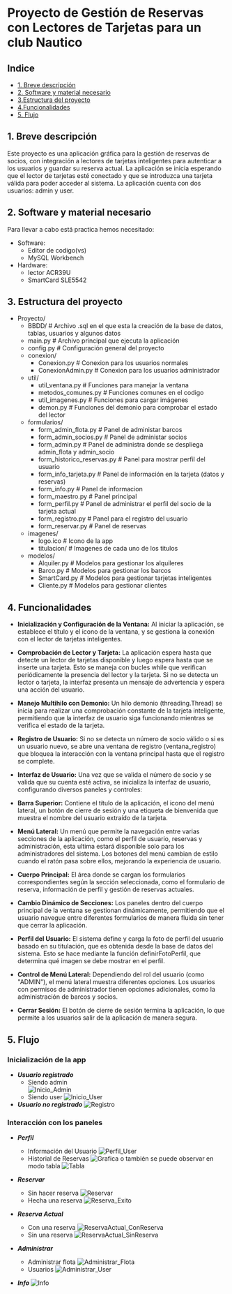 # Proyecto de Gestión de Reservas con Lectores de Tarjetas para un club Nautico

## Indice
- [1. Breve descripción](#breve-descripción)
- [2. Software y material necesario](#necesario)
- [3.Estructura del proyecto](#estructura)
- [4.Funcionalidades](#funcionalidades)
- [5. Flujo](#flujo)


## 1. <a name="breve-descripción"></a> Breve descripción

Este proyecto es una aplicación gráfica para la gestión de reservas de socios, con integración a lectores de tarjetas inteligentes para autenticar a los usuarios y guardar su reserva actual. La aplicación se inicia esperando que el lector de tarjetas esté conectado y que se introduzca una tarjeta válida para poder acceder al sistema. La aplicación cuenta con dos usuarios: admin y user.

## 2. <a name="necesario"></a> Software y material necesario

Para llevar a cabo está practica hemos necesitado:
 - Software:
     - Editor de codigo(vs)
     - MySQL Workbench
 - Hardware:
     - lector ACR39U
     - SmartCard SLE5542

## 3. <a name="estructura"></a> Estructura del proyecto

- Proyecto/
    - BBDD/                            # Archivo .sql en el que esta la creación de la base de datos, tablas, usuarios y algunos datos
    - main.py                          # Archivo principal que ejecuta la aplicación
    - config.py                        # Configuración general del proyecto
    - conexion/
        - Conexion.py                  # Conexion para los usuarios normales
        -  ConexionAdmin.py            # Conexion para los usuarios administrador
    - util/
        - util_ventana.py              # Funciones para manejar la ventana
        - metodos_comunes.py           # Funciones comunes en el codigo 
        -  util_imagenes.py            # Funciones para cargar imágenes
        - demon.py                     # Funciones del demonio para comprobar el estado del lector
    - formularios/
        -  form_admin_flota.py         # Panel de administar barcos
        -  form_admin_socios.py        # Panel de administar socios
        -  form_admin.py               # Panel de administra donde se despliega admin_flota y admin_socio
        -  form_historico_reservas.py  # Panel para mostrar perfil del usuario
        - form_info_tarjeta.py         # Panel de información en la tarjeta (datos y reservas)
        -  form_info.py                # Panel de informacion
        -  form_maestro.py             # Panel principal
        -  form_perfil.py              # Panel de administrar el perfil del socio de la tarjeta actual
        - form_registro.py             # Panel para el registro del usuario
        - form_reservar.py             # Panel de reservas
    - imagenes/
        - logo.ico                     # Icono de la app
        - titulacion/                  # Imagenes de cada uno de los titulos
    - modelos/
        -  Alquiler.py                 # Modelos para gestionar los alquileres
        -  Barco.py                    # Modelos para gestionar los barcos
        -  SmartCard.py                # Modelos para gestionar tarjetas inteligentes
        -  Cliente.py                  # Modelos para gestionar clientes


## 4. <a name="funcionalidades"></a> Funcionalidades

- **Inicialización y Configuración de la Ventana:** Al iniciar la aplicación, se establece el título y el icono de la ventana, y se gestiona la conexión con el lector de tarjetas inteligentes.

- **Comprobación de Lector y Tarjeta:** La aplicación espera hasta que detecte un lector de tarjetas disponible y luego espera hasta que se inserte una tarjeta. Esto se maneja con bucles while que verifican periódicamente la presencia del lector y la tarjeta. Si no se detecta un lector o tarjeta, la interfaz presenta un mensaje de advertencia y espera una acción del usuario.

- **Manejo Multihilo con Demonio:** Un hilo demonio (threading.Thread) se inicia para realizar una comprobación constante de la tarjeta inteligente, permitiendo que la interfaz de usuario siga funcionando mientras se verifica el estado de la tarjeta.

- **Registro de Usuario:** Si no se detecta un número de socio válido o si es un usuario nuevo, se abre una ventana de registro (ventana_registro) que bloquea la interacción con la ventana principal hasta que el registro se complete.

- **Interfaz de Usuario:**  Una vez que se valida el número de socio y se valida que su cuenta esté activa, se inicializa la interfaz de usuario, configurando diversos paneles y controles:

 - **Barra Superior:** Contiene el título de la aplicación, el icono del menú lateral, un botón de cierre de sesión y una etiqueta de bienvenida que muestra el nombre del usuario  extraído de la tarjeta.

 - **Menú Lateral:** Un menú que permite la navegación entre varias secciones de la aplicación, como el perfil de usuario, reservas y administración, esta ultima estará disponible solo para los administradores del sistema. Los botones del menú cambian de estilo cuando el ratón pasa sobre ellos, mejorando la experiencia de usuario.

- **Cuerpo Principal:** El área donde se cargan los formularios correspondientes según la sección seleccionada, como el formulario de reserva, información de perfil y gestión de reservas actuales.

- **Cambio Dinámico de Secciones:** Los paneles dentro del cuerpo principal de la ventana se gestionan dinámicamente, permitiendo que el usuario navegue entre diferentes formularios de manera fluida sin tener que cerrar la aplicación.

- **Perfil del Usuario:** El sistema define y carga la foto de perfil del usuario basado en su titulación, que es obtenida desde la base de datos del sistema. Esto se hace mediante la función definirFotoPerfil, que determina qué imagen se debe mostrar en el perfil.

- **Control de Menú Lateral:** Dependiendo del rol del usuario (como "ADMIN"), el menú lateral muestra diferentes opciones. Los usuarios con permisos de administrador tienen opciones adicionales, como la administración de barcos y socios.

- **Cerrar Sesión:** El botón de cierre de sesión termina la aplicación, lo que permite a los usuarios salir de la aplicación de manera segura.


## 5. <a name="flujo"></a> Flujo
### Inicialización de la app
   - ***Usuario registrado***
       - Siendo admin<br>
            ![Inicio_Admin](./imagenes_ejecucion/Inicio_Admin.png)
       - Siendo user
            ![Inicio_User](.:/imagenes_ejecucion/Inicio_User.png)
   - ***Usuario no registrado***
            ![Registro](./imagenes_ejecucion/Registro.png)
### Interacción con los paneles
   - ***Perfil***
        - Información del Usuario
            ![Perfil_User](./imagenes_ejecucion/Perfil_User.png)
        - Historial de Reservas
            ![Grafica](./imagenes_ejecucion/Perfil_Historico.png)
            o también se puede observar en modo tabla
            ![Tabla](./imagenes_ejecucion/Perfil_HistoricoTablas.png)
   - ***Reservar***
        - Sin hacer reserva
            ![Reservar](./imagenes_ejecucion/Reservar.png)
        - Hecha una reserva
            ![Reserva_Exito](./imagenes_ejecucion/ReservaActual_Reserva_Exito.png)

   - ***Reserva Actual***
      - Con una reserva
            ![ReservaActual_ConReserva](./imagenes_ejecucion/ReservaActual_ConReserva.png)
      - Sin una reserva
            ![ReservaActual_SinReserva](./imagenes_ejecucion/ReservaActual_SinReserva.png)
   - ***Administrar***
        - Administrar flota
            ![Administrar_Flota](./imagenes_ejecucion/Administrar_Flota.png)
        - Usuarios
            ![Administrar_User](./imagenes_ejecucion/Administrar_User.png)
   - ***Info***
            ![Info](./imagenes_ejecucion/Info.png)


